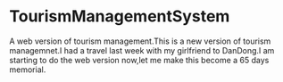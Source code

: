 # TourismManagementSystem
A web version of tourism management.This is a new version of tourism managemnet.I had a travel last week with my girlfriend to DanDong.I am starting to do the web version now,let me make this become a 65 days memorial.
